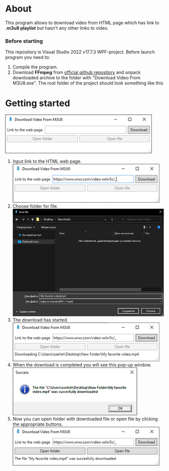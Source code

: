 # About

This program allows to download video from HTML page which has link to **.m3u8 playlist** but hasn't any other links to video.

### Before starting

This repository is Visual Studio 2022 v17.7.3 WPF-project. Before launch program you need to:

1. Compile the program.
2. Download **FFmpeg** from [official github repository](https://github.com/BtbN/FFmpeg-Builds/releases/download/latest/ffmpeg-master-latest-win64-gpl.zip) and unpack downloaded archive to the folder with "Download Video From M3U8.exe". The root folder of the project should look something like this

# Getting started

![](README/1.png)

1. Input link to the HTML web page.
   ![](README/2.png)
3. Choose folder for file.
   ![](README/3.png)
4. The download has started.
   ![](README/4.png)
5. When the download is completed you will see this pop-up window.
   ![](README/5.png)
6. Now you can open folder with downloaded file or open file by clicking the appropriate buttons.
   ![](README/6.png)
